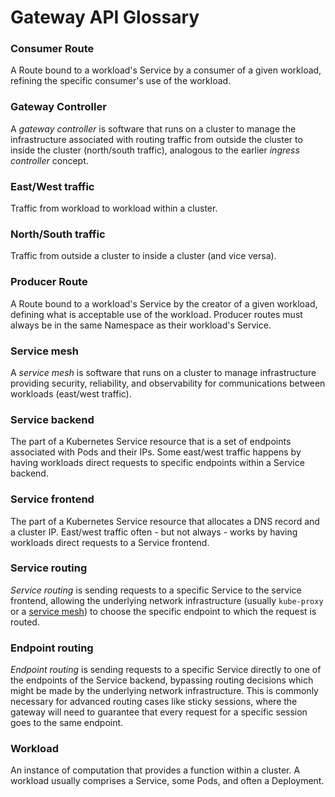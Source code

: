 # Gateway API Glossary

### Consumer Route

A Route bound to a workload's Service by a consumer of a given workload,
refining the specific consumer's use of the workload.

### Gateway Controller

A _gateway controller_ is software that runs on a cluster to manage the
infrastructure associated with routing traffic from outside the cluster to
inside the cluster (north/south traffic), analogous to the earlier _ingress
controller_ concept.

### East/West traffic

Traffic from workload to workload within a cluster.

### North/South traffic

Traffic from outside a cluster to inside a cluster (and vice versa).

### Producer Route

A Route bound to a workload's Service by the creator of a given workload,
defining what is acceptable use of the workload. Producer routes must always
be in the same Namespace as their workload's Service.

### Service mesh

A _service mesh_ is software that runs on a cluster to manage infrastructure
providing security, reliability, and observability for communications between
workloads (east/west traffic).

### Service backend

The part of a Kubernetes Service resource that is a set of endpoints
associated with Pods and their IPs. Some east/west traffic happens by having
workloads direct requests to specific endpoints within a Service backend.

### Service frontend

The part of a Kubernetes Service resource that allocates a DNS record and a
cluster IP. East/west traffic often - but not always - works by having
workloads direct requests to a Service frontend.

### Service routing

_Service routing_ is sending requests to a specific Service to the service
frontend, allowing the underlying network infrastructure (usually `kube-proxy`
or a [service mesh](#service-mesh)) to choose the specific endpoint to which
the request is routed.

### Endpoint routing

_Endpoint routing_ is sending requests to a specific Service directly to one
of the endpoints of the Service backend, bypassing routing decisions which
might be made by the underlying network infrastructure. This is commonly
necessary for advanced routing cases like sticky sessions, where the gateway
will need to guarantee that every request for a specific session goes to the
same endpoint.

### Workload

An instance of computation that provides a function within a cluster. A
workload usually comprises a Service, some Pods, and often a Deployment.